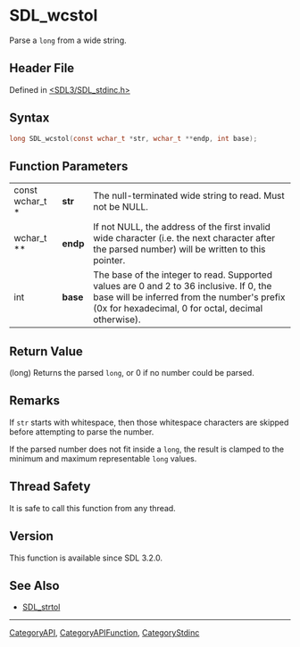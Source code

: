 # SDL_wcstol

Parse a `long` from a wide string.

## Header File

Defined in [<SDL3/SDL_stdinc.h>](https://github.com/libsdl-org/SDL/blob/main/include/SDL3/SDL_stdinc.h)

## Syntax

```c
long SDL_wcstol(const wchar_t *str, wchar_t **endp, int base);
```

## Function Parameters

|                 |          |                                                                                                                                                                                               |
| --------------- | -------- | --------------------------------------------------------------------------------------------------------------------------------------------------------------------------------------------- |
| const wchar_t * | **str**  | The null-terminated wide string to read. Must not be NULL.                                                                                                                                    |
| wchar_t **      | **endp** | If not NULL, the address of the first invalid wide character (i.e. the next character after the parsed number) will be written to this pointer.                                               |
| int             | **base** | The base of the integer to read. Supported values are 0 and 2 to 36 inclusive. If 0, the base will be inferred from the number's prefix (0x for hexadecimal, 0 for octal, decimal otherwise). |

## Return Value

(long) Returns the parsed `long`, or 0 if no number could be parsed.

## Remarks

If `str` starts with whitespace, then those whitespace characters are
skipped before attempting to parse the number.

If the parsed number does not fit inside a `long`, the result is clamped to
the minimum and maximum representable `long` values.

## Thread Safety

It is safe to call this function from any thread.

## Version

This function is available since SDL 3.2.0.

## See Also

- [SDL_strtol](SDL_strtol)






----
[CategoryAPI](CategoryAPI), [CategoryAPIFunction](CategoryAPIFunction), [CategoryStdinc](CategoryStdinc)

